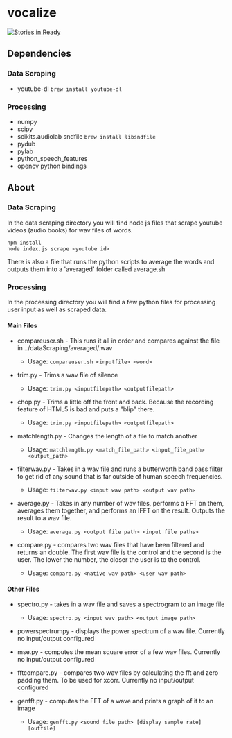 # vocalize

[![Stories in Ready](https://badge.waffle.io/vocalize/vocalize.png?label=ready&title=Ready)](https://waffle.io/vocalize/vocalize)


## Dependencies

### Data Scraping

* youtube-dl `brew install youtube-dl`

### Processing

* numpy
* scipy
* scikits.audiolab sndfile `brew install libsndfile`
* pydub
* pylab
* python_speech_features
* opencv python bindings

## About

### Data Scraping

In the data scraping directory you will find node js files that scrape youtube videos (audio books) for wav files of words.

```
npm install
node index.js scrape <youtube id>
```

There is also a file that runs the python scripts to average the words and outputs them into a 'averaged' folder called average.sh

### Processing

In the processing directory you will find a few python files for processing user input as well as scraped data.

#### Main Files

* compareuser.sh - This runs it all in order and compares against the file in ../dataScraping/averaged/<word>.wav
  * Usage: `compareuser.sh <inputfile> <word>`

* trim.py - Trims a wav file of silence
  * Usage: `trim.py <inputfilepath> <outputfilepath>`

* chop.py - Trims a little off the front and back. Because the recording feature of HTML5 is bad and puts a "blip" there.
  * Usage: `trim.py <inputfilepath> <outputfilepath>`

* matchlength.py - Changes the length of a file to match another
  * Usage: `matchlength.py <match_file_path> <input_file_path> <output_path>`

* filterwav.py - Takes in a wav file and runs a butterworth band pass filter to get rid of any sound that is far outside of human speech frequencies.
  * Usage: `filterwav.py <input wav path> <output wav path>`

* average.py -  Takes in any number of wav files, performs a FFT on them, averages them together, and performs an IFFT on the result. Outputs the result to a wav file.
  * Usage: `average.py <output file path> <input file paths>`

* compare.py - compares two wav files that have been filtered and returns an double. The first wav file is the control and the second is the user. The lower the number, the closer the user is to the control.
  * Usage: `compare.py <native wav path> <user wav path>`

#### Other Files

* spectro.py - takes in a wav file and saves a spectrogram to an image file
  * Usage: `spectro.py <input wav path> <output image path>`

* powerspectrumpy - displays the power spectrum of a wav file. Currently no input/output configured

* mse.py - computes the mean square error of a few wav files. Currently no input/output configured

* fftcompare.py - compares two wav files by calculating the fft and zero padding them. To be used for xcorr. Currently no input/output configured

* genfft.py - computes the FFT of a wave and prints a graph of it to an image
  * Usage: `genfft.py <sound file path> [display sample rate] [outfile]`
